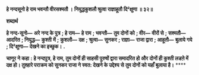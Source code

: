 **हे नन्दसूनो हे राम भवन्तौ वीरसश्मतौ ।** **नियुद्धकुशलौ श्रुत्वा राज्ञाहूतौ दि²क्षुणा ॥ ३२॥** 

**शब्दार्थ** 

**हे नन्द-सूनो—** **अरे नन्द के पुत्र** **; हे राम—** **हे राम** **; भवन्तौ—** **तुम दोनों को** **; वीर—** **वीरों से** **; सश्मतौ—** **आदरित** **; नियुद्ध—** **कुश्ती** **में** **; कुशलौ—** **दक्ष** **; श्रुत्वा—** **सुनकर** **; राज्ञा—** **राजा द्वारा** **; आहूतौ—** **बुलाये गये** **; दि²क्षुणा—** **देखने का इच्छुक।** **.** 

**चाणूर ने कहा** **: हे नन्दपुत्र, हे राम, तुम दोनों ही साहसी पुरुषों द्वारा समादरित हो और** **दोनों ही कुश्ती लडऩे में दक्ष हो। तुश्हारे पराक्रम को सुनकर राजा ने स्वत: देखने के उद्देश्य से** **तुम दोनों को यहाँ बुलाया है।** **** 